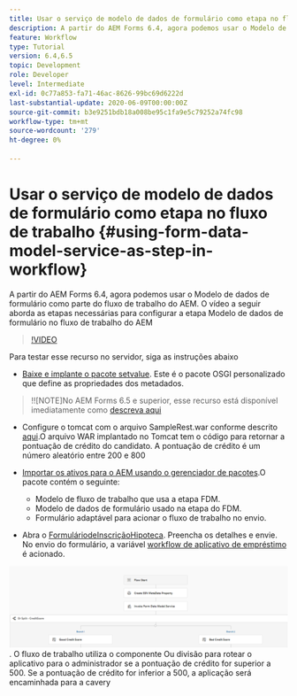 ```yaml
---
title: Usar o serviço de modelo de dados de formulário como etapa no fluxo de trabalho
description: A partir do AEM Forms 6.4, agora podemos usar o Modelo de dados de formulário como parte do fluxo de trabalho do AEM. O vídeo a seguir aborda as etapas necessárias para configurar a etapa Modelo de dados de formulário no fluxo de trabalho do AEM.
feature: Workflow
type: Tutorial
version: 6.4,6.5
topic: Development
role: Developer
level: Intermediate
exl-id: 0c77a853-fa71-46ac-8626-99bc69d6222d
last-substantial-update: 2020-06-09T00:00:00Z
source-git-commit: b3e9251bdb18a008be95c1fa9e5c79252a74fc98
workflow-type: tm+mt
source-wordcount: '279'
ht-degree: 0%

---
```


# Usar o serviço de modelo de dados de formulário como etapa no fluxo de trabalho {#using-form-data-model-service-as-step-in-workflow}

A partir do AEM Forms 6.4, agora podemos usar o Modelo de dados de formulário como parte do fluxo de trabalho do AEM. O vídeo a seguir aborda as etapas necessárias para configurar a etapa Modelo de dados de formulário no fluxo de trabalho do AEM


>[!VIDEO](https://video.tv.adobe.com/v/21719?quality=12&learn=on)

Para testar esse recurso no servidor, siga as instruções abaixo
* [Baixe e implante o pacote setvalue](/help/forms/assets/common-osgi-bundles/SetValueApp.core-1.0-SNAPSHOT.jar). Este é o pacote OSGI personalizado que define as propriedades dos metadados.
>!![NOTE]No AEM Forms 6.5 e superior, esse recurso está disponível imediatamente como [descreva aqui](form-data-model-service-as-step-in-aem65-workflow-video-use.md)

* Configure o tomcat com o arquivo SampleRest.war conforme descrito [aqui](https://experienceleague.adobe.com/docs/experience-manager-learn/forms/ic-print-channel-tutorial/introduction.html).O arquivo WAR implantado no Tomcat tem o código para retornar a pontuação de crédito do candidato. A pontuação de crédito é um número aleatório entre 200 e 800

* [Importar os ativos para o AEM usando o gerenciador de pacotes](assets/invoke-fdm-as-service-step.zip).O pacote contém o seguinte:

   * Modelo de fluxo de trabalho que usa a etapa FDM.
   * Modelo de dados de formulário usado na etapa do FDM.
   * Formulário adaptável para acionar o fluxo de trabalho no envio.
* Abra o [FormuláriodeInscriçãoHipoteca](http://localhost:4502/content/dam/formsanddocuments/loanapplication/jcr:content?wcmmode=disabled). Preencha os detalhes e envie. No envio do formulário, a variável [workflow de aplicativo de empréstimo](http://http://localhost:4502/editor.html/conf/global/settings/workflow/models/LoanApplication2.html) é acionado.

![ fluxo de trabalho ](assets/fdm-as-service-step-workflow.PNG).
O fluxo de trabalho utiliza o componente Ou divisão para rotear o aplicativo para o administrador se a pontuação de crédito for superior a 500. Se a pontuação de crédito for inferior a 500, a aplicação será encaminhada para a cavery
